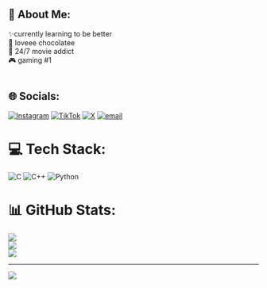 ## 💫 About Me:
✨currently learning to be better<br>🍫 loveee chocolatee<br>🎥 24/7 movie addict<br>🎮 gaming #1<br><br>


## 🌐 Socials:
[![Instagram](https://img.shields.io/badge/Instagram-%23E4405F.svg?logo=Instagram&logoColor=white)](https://instagram.com/refika.laksmi) [![TikTok](https://img.shields.io/badge/TikTok-%23000000.svg?logo=TikTok&logoColor=white)](https://tiktok.com/@wint3erbear) [![X](https://img.shields.io/badge/X-black.svg?logo=X&logoColor=white)](https://x.com/LaksmiFika) [![email](https://img.shields.io/badge/Email-D14836?logo=gmail&logoColor=white)](mailto:refikalaksmi@gmail.com) 

# 💻 Tech Stack:
![C](https://img.shields.io/badge/c-%2300599C.svg?style=for-the-badge&logo=c&logoColor=white) ![C++](https://img.shields.io/badge/c++-%2300599C.svg?style=for-the-badge&logo=c%2B%2B&logoColor=white) ![Python](https://img.shields.io/badge/python-3670A0?style=for-the-badge&logo=python&logoColor=ffdd54)
# 📊 GitHub Stats:
![](https://github-readme-stats.vercel.app/api?username=refikalaksmi&theme=dark&hide_border=false&include_all_commits=true&count_private=false)<br/>
![](https://nirzak-streak-stats.vercel.app/?user=refikalaksmi&theme=dark&hide_border=false)<br/>
![](https://github-readme-stats.vercel.app/api/top-langs/?username=refikalaksmi&theme=dark&hide_border=false&include_all_commits=true&count_private=false&layout=compact)

---
[![](https://visitcount.itsvg.in/api?id=refikalaksmi&icon=0&color=0)](https://visitcount.itsvg.in)

<!-- Proudly created with GPRM ( https://gprm.itsvg.in ) -->
